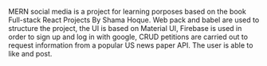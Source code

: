 MERN social media is a project for learning porposes based on the book Full-stack React Projects By Shama Hoque.
Web pack and babel are used to structure the project, the UI is based on Material UI, Firebase is used in order
to sign up and log in with google, CRUD petitions are carried out to request information from a popular US news paper API.
The user is able to like and post.
